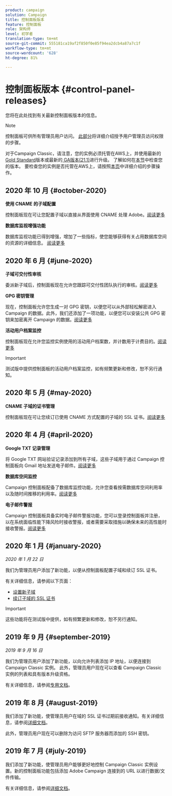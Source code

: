 ```yaml
---
product: campaign
solution: Campaign
title: 控制面板版本
feature: 控制面板
role: 架构师
level: 初学者
translation-type: tm+mt
source-git-commit: 555181ca19af2f850f0e85f94ea2dcb4a87a7c1f
workflow-type: tm+mt
source-wordcount: '628'
ht-degree: 81%

---
```



# 控制面板版本 {#control-panel-releases}

您将在此处找到有关最新控制面板版本的信息。

>[!NOTE]
>
>控制面板可供所有管理员用户访问。 [此部分](https://experienceleague.adobe.com/docs/control-panel/using/discover-control-panel/managing-permissions.html?lang=en#discover-control-panel)将详细介绍授予用户管理员访问权限的步骤。
>
>对于Campaign Classic，请注意，您的实例必须托管在AWS上，并使用最新的[Gold Standard](https://experienceleague.adobe.com/docs/campaign-classic/using/release-notes/gs-release/gs-overview.html)版本或最新的[ GA版本(21.1)](https://experienceleague.adobe.com/docs/campaign-classic/using/release-notes/latest-release.html#release-notes)进行升级。 了解如何在[本节](https://experienceleague.adobe.com/docs/campaign-classic/using/getting-started/starting-with-adobe-campaign/launching-adobe-campaign.html#getting-your-campaign-version)中检查您的版本。 要检查您的实例是否托管在AWS上，请按照[本页](faq.md)中详细介绍的步骤操作。

## 2020 年 10 月 {#october-2020}

**使用 CNAME 的子域配置**

控制面板现在可让您配置子域以直接从界面使用 CNAME 处理 Adobe。[阅读更多](subdomains-certificates/using/setting-up-new-subdomain.md)

**数据库监视增强功能**

数据库监视功能已得到增强，增加了一些指标，使您能够获得有关占用数据库空间的资源的详细信息。 [阅读更多](performance-monitoring/using/database-monitoring.md)

## 2020 年 6 月 {#june-2020}

**子域可交付性审核**

委派新子域后，控制面板现在允许您跟踪可交付性团队执行的审核。[阅读更多](subdomains-certificates/using/setting-up-new-subdomain.md)

**GPG 密钥管理**

现在，控制面板允许您生成一对 GPG 密钥，以便您可以从外部轻松解密进入 Campaign 的数据。此外，我们还添加了一项功能，以便您可以安装公共 GPG 密钥来加密离开 Campaign 的数据。[阅读更多](instances-settings/using/gpg-keys-management.md)

**活动用户档案监控**

控制面板现在允许您监控实例使用的活动用户档案数，并计数用于计费目的。[阅读更多](performance-monitoring/using/active-profiles-monitoring.md)

>[!IMPORTANT]
>
>测试版中提供控制面板的活动用户档案监控，如有频繁更新和修改，恕不另行通知。

## 2020 年 5 月 {#may-2020}

**CNAME 子域的证书管理**

控制面板现在可让您续订已使用 CNAME 方式配置的子域的 SSL 证书。[阅读更多](subdomains-certificates/using/renewing-subdomain-certificate.md)

## 2020 年 4 月 {#april-2020}

**Google TXT 记录管理**

将 Google TXT 网站验证记录添加到所有子域，这些子域用于通过 Campaign 控制面板向 Gmail 地址发送电子邮件。[阅读更多](subdomains-certificates/using/managing-txt-records.md)

**数据库空间监控**

Campaign 控制面板配备了数据库监控功能，允许您查看按需数据库空间利用率以及随时间推移的利用率。[阅读更多](performance-monitoring/using/database-monitoring.md)

**电子邮件警报**

Campaign 控制面板具备实时电子邮件警报功能，您可以登录控制面板并注册，以在系统面临性能下降风险时接收警报，或者需要采取措施以确保未来的高性能时接收警报。[阅读更多](performance-monitoring/using/email-alerting.md)

## 2020 年 1 月 {#january-2020}

*2020 年 1 月 22 日*

我们为管理员用户添加了新功能，以便从控制面板配置子域和续订 SSL 证书。

有关详细信息，请参阅以下页面：
* [设置新子域](subdomains-certificates/using/setting-up-new-subdomain.md)
* [续订子域的 SSL 证书](subdomains-certificates/using/renewing-subdomain-certificate.md)

>[!IMPORTANT]
>
>这些功能将在测试版中提供，如有频繁更新和修改，恕不另行通知。

## 2019 年 9 月 {#september-2019}

*2019 年 9 月 16 日*

我们为管理员用户添加了新功能，以向允许列表添加 IP 地址，以便连接到 Campaign Classic 实例。
此外，管理员用户现在可以查看 Campaign Classic 实例的列表和具有版本升级资格。

有关详细信息，请参阅[专用文档](instances-settings/using/ip-allow-listing-instance-access.md)。

## 2019 年 8 月 {#august-2019}

我们添加了新功能，使管理员用户在域的 SSL 证书过期前接收通知。有关详细信息，请参阅[详细文档](subdomains-certificates/using/monitoring-ssl-certificates.md)。

此外，管理员用户现在可以删除为访问 SFTP 服务器而添加的 SSH 密钥。

## 2019 年 7 月 {#july-2019}

我们添加了新功能，使管理员用户能够更好地控制 Campaign Classic 实例设置。新的控制面板功能包括添加 Adobe Campaign 连接到的 URL 以进行数据/文件传输。

有关详细信息，请参阅[详细文档](instances-settings/using/url-permissions.md)。

